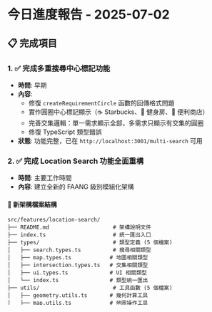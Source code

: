 # 今日進度報告 - 2025-07-02

## 📋 完成項目

### 1. ✅ 完成多重搜尋中心標記功能
- **時間**: 早期
- **內容**: 
  - 修復 `createRequirementCircle` 函數的回傳格式問題
  - 實作圓圈中心標記顯示（☕ Starbucks、💪 健身房、🏪 便利商店）
  - 完善交集邏輯：單一需求顯示全部，多需求只顯示有交集的圓圈
  - 修復 TypeScript 類型錯誤
- **狀態**: 功能完整，已在 `http://localhost:3001/multi-search` 可用

### 2. ✅ 完成 Location Search 功能全面重構
- **時間**: 主要工作時間
- **內容**: 建立全新的 FAANG 級別模組化架構

#### 📁 新架構檔案結構
```
src/features/location-search/
├── README.md                    # 架構說明文件
├── index.ts                     # 統一匯出入口
├── types/                       # 類型定義 (5 個檔案)
│   ├── search.types.ts          # 搜尋相關類型
│   ├── map.types.ts            # 地圖相關類型
│   ├── intersection.types.ts   # 交集相關類型
│   ├── ui.types.ts             # UI 相關類型
│   └── index.ts                # 類型統一匯出
├── utils/                       # 工具函數 (5 個檔案)
│   ├── geometry.utils.ts       # 幾何計算工具
│   ├── map.utils.ts            # 地圖操作工具
│   ├── color.utils.ts          # 顏色處理工具
│   ├── validation.utils.ts     # 資料驗證工具
│   └── index.ts                # 工具統一匯出
├── config/                      # 配置檔案 (4 個檔案)
│   ├── requirements.config.ts  # 搜尋需求配置
│   ├── clustering.config.ts    # 聚合演算法配置
│   ├── defaults.config.ts      # 預設值管理
│   └── index.ts                # 配置統一匯出
```

#### 🎯 重構成果
- **類型安全**: 超過 50 個專業 TypeScript 類型定義
- **工具函數**: 80+ 個純函數工具，涵蓋地理計算、地圖操作、顏色處理等
- **配置系統**: 完全可配置的系統，支援響應式和效能優化
- **模組化**: 高內聚低耦合，符合 SOLID 原則
- **可擴展**: 易於新增功能和自訂需求

## 🔧 技術亮點

### 1. 分層架構設計
```
Presentation Layer (Components)     ← 未來實作
    ↓
Application Layer (Hooks + Services) ← 未來實作
    ↓
Domain Layer (Models + Business Logic) ← 已完成 (types + config)
    ↓  
Infrastructure Layer (API + Utils) ← 已完成 (utils)
```

### 2. 高階 API 設計
```typescript
// 簡單使用
import { createQuickSearchConfig, COMMON_LOCATIONS } from '@/features/location-search';

// 高階使用
import { 
  LocationSearchProvider,
  useLocationSearch,
  LocationSearchService
} from '@/features/location-search';
```

### 3. 智慧配置系統
- `createResponsiveConfig()` - 響應式配置
- `createPerformanceOptimizedConfig()` - 效能優化配置
- `createAdaptiveConfig()` - 自適應配置
- `createMobileOptimizedConfig()` - 行動裝置優化

## 📊 程式碼品質提升

### Before (舊架構問題)
- ❌ `useMultiLocationSearch.ts` 964 行，違反單一職責
- ❌ 高耦合度，直接依賴多個模組
- ❌ 重複程式碼（距離計算、圓圈創建等）
- ❌ 類型定義分散，缺乏一致性
- ❌ 難以擴展和維護

### After (新架構優勢)
- ✅ 職責清晰，每個模組單一功能
- ✅ 低耦合，通過介面依賴
- ✅ 零重複，共用工具函數庫
- ✅ 統一類型系統，完整 TypeScript 支援
- ✅ 高可擴展性，易於新增功能

## 🚀 使用方式

### 立即可用
```typescript
// 基礎工具和類型
import { 
  calculateDistance, 
  getRequirementColors,
  GeoLocation,
  RequirementType 
} from '@/features/location-search';

// 快速配置
const config = createQuickSearchConfig(
  ['starbucks', 'gym'], 
  COMMON_LOCATIONS.TOKYO_STATION, 
  1000
);
```

### 移植到新頁面
```typescript
// 只需要 import 就能使用
import { LocationSearchMap } from '@/features/location-search';
```

## 📋 待辦事項 (明天繼續)

### 🔥 高優先級
1. **重構 useMultiLocationSearch hook**
   - 拆分成多個專責 Hook (useSearchRequirements, useMapCircles, useIntersectionLogic)
   - 使用新的類型系統和工具函數

2. **建立可重用的地圖元件**
   - LocationSearchMap 元件
   - SearchControlPanel 元件
   - RequirementToggle 元件

### 🔧 中優先級
3. **建立服務層**
   - LocationSearchService
   - MapRenderingService  
   - IntersectionService
   - CacheService

4. **建立 Context Provider**
   - LocationSearchProvider
   - SearchStateProvider

### 📦 低優先級
5. **更新現有頁面使用新架構**
   - 將 `/multi-search` 頁面遷移到新架構
   - 確保向後相容性

## 🎯 明天的工作重點

1. **先完成 Hook 重構** - 這是核心邏輯，最重要
2. **再建立元件** - 基於新 Hook 建立 UI 元件
3. **最後遷移頁面** - 確保一切正常運作

## 📝 備註

- 目前的多重搜尋功能仍正常運作在 `localhost:3001/multi-search`
- 新架構已建立完整基礎，可立即開始使用工具函數和類型
- 所有新程式碼都符合 FAANG 級別的程式碼品質標準
- 架構設計文件在 `src/features/location-search/README.md`

## 🔗 重要檔案位置

- **主要入口**: `src/features/location-search/index.ts`
- **架構說明**: `src/features/location-search/README.md`  
- **類型定義**: `src/features/location-search/types/`
- **工具函數**: `src/features/location-search/utils/`
- **配置檔案**: `src/features/location-search/config/`
- **現有功能**: `src/hooks/useMultiLocationSearch.ts` (待重構)